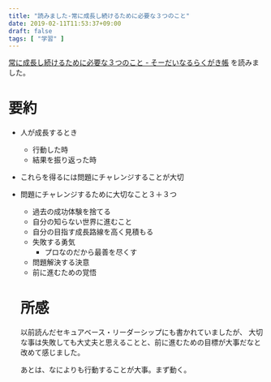 ```yaml
---
title: "読みました-常に成長し続けるために必要な３つのこと"
date: 2019-02-11T11:53:37+09:00
draft: false
tags: [ "学習" ]
---
```


[常に成長し続けるために必要な３つのこと - そーだいなるらくがき帳](https://soudai.hatenablog.com/entry/2017/10/16/024308) を読みました。

# 要約

- 人が成長するとき
  - 行動した時
  - 結果を振り返った時
- これらを得るには問題にチャレンジすることが大切
- 問題にチャレンジするために大切なこと３＋３つ
  - 過去の成功体験を捨てる
  - 自分の知らない世界に進むこと
  - 自分の目指す成長路線を高く見積もる
  - 失敗する勇気
    - プロなのだから最善を尽くす
  - 問題解決する決意
  - 前に進むための覚悟

  # 所感

  以前読んだセキュアベース・リーダーシップにも書かれていましたが、
  大切な事は失敗しても大丈夫と思えることと、前に進むための目標が大事だなと改めて感じました。

  あとは、なによりも行動することが大事。まず動く。